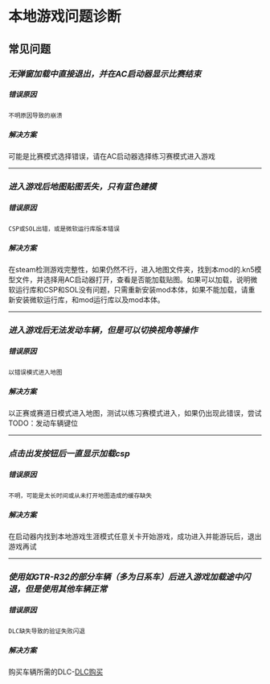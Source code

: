 # 本地游戏问题诊断


## 常见问题

### *无弹窗加载中直接退出，并在AC启动器显示比赛结束*
##### 错误原因
`不明原因导致的崩溃`
##### 解决方案
可能是比赛模式选择错误，请在AC启动器选择练习赛模式进入游戏

------
### *进入游戏后地图贴图丢失，只有蓝色建模*
##### 错误原因
`CSP或SOL出错，或是微软运行库版本错误`
##### 解决方案
在steam检测游戏完整性，如果仍然不行，进入地图文件夹，找到本mod的.kn5模型文件，并选择用AC启动器打开，查看是否能加载贴图。如果可以加载，说明微软运行库和CSP和SOL没有问题，只需重新安装mod本体，如果不能加载，请重新安装微软运行库，和mod运行库以及mod本体。

------
### *进入游戏后无法发动车辆，但是可以切换视角等操作*
##### 错误原因
`以错误模式进入地图`
##### 解决方案
以正赛或赛道日模式进入地图，测试以练习赛模式进入，如果仍出现此错误，尝试TODO：发动车辆键位

------
### *点击出发按钮后一直显示加载csp*
##### 错误原因
`不明，可能是太长时间或从未打开地图造成的缓存缺失`
##### 解决方案
在启动器内找到本地游戏生涯模式任意关卡开始游戏，成功进入并能游玩后，退出游戏再试

------
### *使用如GTR-R32的部分车辆（多为日系车）后进入游戏加载途中闪退，但是使用其他车辆正常*
##### 错误原因
`DLC缺失导致的验证失败闪退`
##### 解决方案
购买车辆所需的DLC-[DLC购买]()



